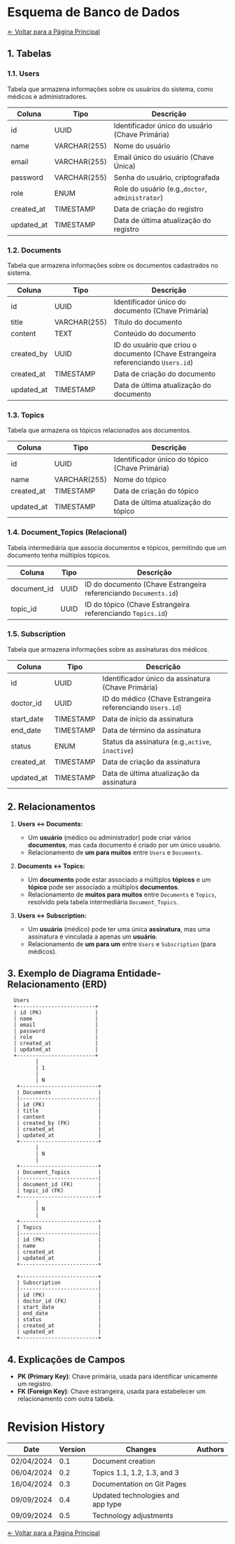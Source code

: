 # **Esquema de Banco de Dados**

[← Voltar para a Página Principal](../../../index.md)

## **1. Tabelas**

### **1.1. Users**

Tabela que armazena informações sobre os usuários do sistema, como médicos e administradores.

| Coluna     | Tipo         | Descrição                                           |
| ---------- | ------------ | ----------------------------------------------------- |
| id         | UUID         | Identificador único do usuário (Chave Primária)    |
| name       | VARCHAR(255) | Nome do usuário                                      |
| email      | VARCHAR(255) | Email único do usuário (Chave Única)               |
| password   | VARCHAR(255) | Senha do usuário, criptografada                      |
| role       | ENUM         | Role do usuário (e.g.,`doctor`, `administrator`) |
| created_at | TIMESTAMP    | Data de criação do registro                         |
| updated_at | TIMESTAMP    | Data de última atualização do registro             |

### **1.2. Documents**

Tabela que armazena informações sobre os documentos cadastrados no sistema.

| Coluna     | Tipo         | Descrição                                                                         |
| ---------- | ------------ | ----------------------------------------------------------------------------------- |
| id         | UUID         | Identificador único do documento (Chave Primária)                                 |
| title      | VARCHAR(255) | Título do documento                                                                |
| content    | TEXT         | Conteúdo do documento                                                              |
| created_by | UUID         | ID do usuário que criou o documento (Chave Estrangeira referenciando `Users.id`) |
| created_at | TIMESTAMP    | Data de criação do documento                                                      |
| updated_at | TIMESTAMP    | Data de última atualização do documento                                          |

### **1.3. Topics**

Tabela que armazena os tópicos relacionados aos documentos.

| Coluna     | Tipo         | Descrição                                       |
| ---------- | ------------ | ------------------------------------------------- |
| id         | UUID         | Identificador único do tópico (Chave Primária) |
| name       | VARCHAR(255) | Nome do tópico                                   |
| created_at | TIMESTAMP    | Data de criação do tópico                      |
| updated_at | TIMESTAMP    | Data de última atualização do tópico          |

### **1.4. Document_Topics (Relacional)**

Tabela intermediária que associa documentos e tópicos, permitindo que um documento tenha múltiplos tópicos.

| Coluna      | Tipo | Descrição                                                        |
| ----------- | ---- | ------------------------------------------------------------------ |
| document_id | UUID | ID do documento (Chave Estrangeira referenciando `Documents.id`) |
| topic_id    | UUID | ID do tópico (Chave Estrangeira referenciando `Topics.id`)      |

### **1.5. Subscription**

Tabela que armazena informações sobre as assinaturas dos médicos.

| Coluna     | Tipo      | Descrição                                                  |
| ---------- | --------- | ------------------------------------------------------------ |
| id         | UUID      | Identificador único da assinatura (Chave Primária)         |
| doctor_id  | UUID      | ID do médico (Chave Estrangeira referenciando `Users.id`) |
| start_date | TIMESTAMP | Data de início da assinatura                                |
| end_date   | TIMESTAMP | Data de término da assinatura                               |
| status     | ENUM      | Status da assinatura (e.g.,`active`, `inactive`)         |
| created_at | TIMESTAMP | Data de criação da assinatura                              |
| updated_at | TIMESTAMP | Data de última atualização da assinatura                  |

## **2. Relacionamentos**

1. **Users ↔ Documents:**

   - Um **usuário** (médico ou administrador) pode criar vários **documentos**, mas cada documento é criado por um único usuário.
   - Relacionamento de **um para muitos** entre `Users` e `Documents`.
2. **Documents ↔ Topics:**

   - Um **documento** pode estar associado a múltiplos **tópicos** e um **tópico** pode ser associado a múltiplos **documentos**.
   - Relacionamento de **muitos para muitos** entre `Documents` e `Topics`, resolvido pela tabela intermediária `Document_Topics`.
3. **Users ↔ Subscription:**

   - Um **usuário** (médico) pode ter uma única **assinatura**, mas uma assinatura é vinculada a apenas um **usuário**.
   - Relacionamento de **um para um** entre `Users` e `Subscription` (para médicos).

## **3. Exemplo de Diagrama Entidade-Relacionamento (ERD)**

```
  Users
  +-------------------------+
  | id (PK)                 |
  | name                    |
  | email                   |
  | password                |
  | role                    |
  | created_at              |
  | updated_at              |
  +-------------------------+
         |
         | 1
         | 
         | N
   +-------------------------+
   | Documents               |
   |-------------------------|
   | id (PK)                 |
   | title                   |
   | content                 |
   | created_by (FK)         |
   | created_at              |
   | updated_at              |
   +-------------------------+
         |
         | N
         |
   +-------------------------+
   | Document_Topics         |
   |-------------------------|
   | document_id (FK)        |
   | topic_id (FK)           |
   +-------------------------+
         |
         | N
         |
   +-------------------------+
   | Topics                  |
   |-------------------------|
   | id (PK)                 |
   | name                    |
   | created_at              |
   | updated_at              |
   +-------------------------+
   
   +-------------------------+
   | Subscription            |
   |-------------------------|
   | id (PK)                 |
   | doctor_id (FK)          |
   | start_date              |
   | end_date                |
   | status                  |
   | created_at              |
   | updated_at              |
   +-------------------------+
```

## **4. Explicações de Campos**

- **PK (Primary Key)**: Chave primária, usada para identificar unicamente um registro.
- **FK (Foreign Key)**: Chave estrangeira, usada para estabelecer um relacionamento com outra tabela.



# Revision History

| Date       | Version | Changes                           | Authors |
| ---------- | ------- | --------------------------------- | ------- |
| 02/04/2024 | 0.1     | Document creation                 |         |
| 06/04/2024 | 0.2     | Topics 1.1, 1.2, 1.3, and 3       |         |
| 16/04/2024 | 0.3     | Documentation on Git Pages        |         |
| 09/09/2024 | 0.4     | Updated technologies and app type |         |
| 09/09/2024 | 0.5     | Technology adjustments            |         |

[← Voltar para a Página Principal](../../../index.md)
